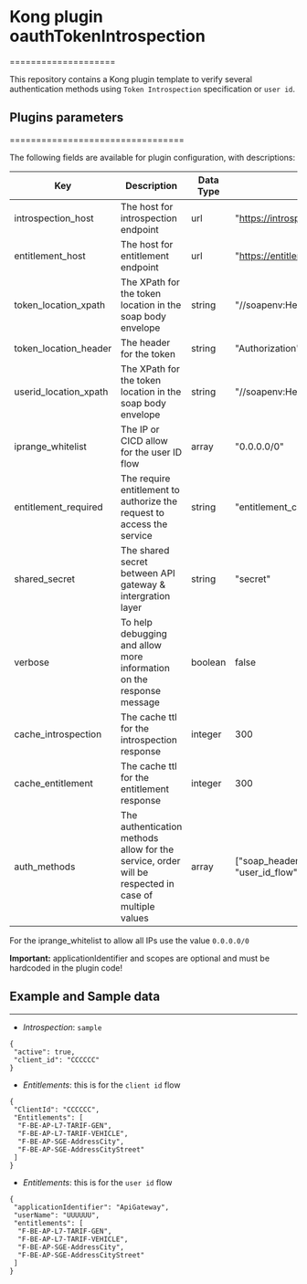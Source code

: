# Kong plugin oauthTokenIntrospection
====================

This repository contains a Kong plugin template to verify
several authentication methods using `Token Introspection` specification or `user id`.


## Plugins parameters
=================================

The following fields are available for plugin configuration, with descriptions:

| Key     | Description | Data Type  | Default Value | Require |
| ------- | ----------- | ---------- | ------------- | ------- |
| introspection_host | The host for introspection endpoint | url | "https://introspection-host.com" | true |
| entitlement_host | The host for entitlement endpoint | url | "https://entitlement-host.com" | false |
| token_location_xpath | The XPath for the token location in the soap body envelope | string | "//soapenv:Header/ns:B2BContext/ns:AuthenticationToken" | false |
| token_location_header | The header for the token | string | "Authorization" | false |
| userid_location_xpath | The XPath for the token location in the soap body envelope | string | "//soapenv:Header/ns:B2BContext/ns:UserId" | false |
| iprange_whitelist | The IP or CICD allow for the user ID flow | array | "0.0.0.0/0" | false |
| entitlement_required | The require entitlement to authorize the request to access the service | string | "entitlement_check" | true |
| shared_secret | The shared secret between API gateway & intergration layer | string | "secret" | true |
| verbose | To help debugging and allow more information on the response message | boolean | false | false |
| cache_introspection | The cache ttl for the introspection response | integer | 300 | true |
| cache_entitlement | The cache ttl for the entitlement response | integer | 300 | true |
| auth_methods | The authentication methods allow for the service, order will be respected in case of multiple values | array | ["soap_headers_flow", "rest_headers_flow", "user_id_flow"] | true |

For the iprange_whitelist to allow all IPs use the value `0.0.0.0/0`

**Important:** applicationIdentifier and scopes are optional and must be hardcoded in the plugin code!


## Example and Sample data
-------

* *Introspection*: `sample`
```
{
 "active": true,
 "client_id": "CCCCCC"
}
```

* *Entitlements*: this is for the `client id` flow
```
{
 "ClientId": "CCCCCC",
 "Entitlements": [
  "F-BE-AP-L7-TARIF-GEN",
  "F-BE-AP-L7-TARIF-VEHICLE",
  "F-BE-AP-SGE-AddressCity",
  "F-BE-AP-SGE-AddressCityStreet"
 ]
}
```

* *Entitlements*: this is for the `user id` flow
```
{
 "applicationIdentifier": "ApiGateway",
 "userName": "UUUUUU",
 "entitlements": [
  "F-BE-AP-L7-TARIF-GEN",
  "F-BE-AP-L7-TARIF-VEHICLE",
  "F-BE-AP-SGE-AddressCity",
  "F-BE-AP-SGE-AddressCityStreet"
 ]
}
```

